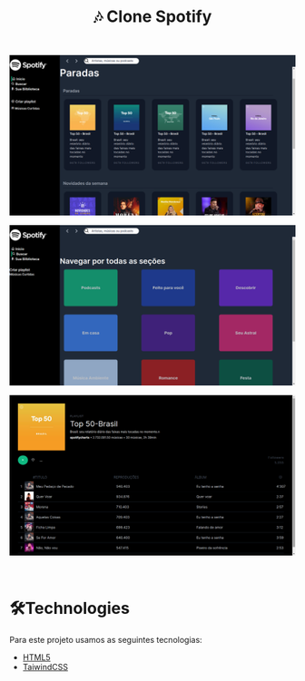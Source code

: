 <h1 align="center"> <strong>🎶 Clone Spotify</strong></h1>
<br/>

<p align="center"><img src=".github/home.png"/></p>
<p align="center"><img src=".github/busca.png"/></p>
<p align="center"><img src=".github/playlist.png"/></p>

<br/>

# 🛠️Technologies

Para este projeto usamos as seguintes tecnologias:

- [HTML5](https://nodejs.org/en/)
- [TaiwindCSS](https://tailwindcss.com/)

